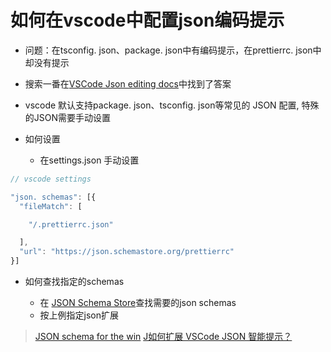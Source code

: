 # 如何在vscode中配置json编码提示

* 问题：在tsconfig. json、package. json中有编码提示，在prettierrc. json中却没有提示

* 搜索一番在[VSCode Json editing docs](超链接地址 "https://code.visualstudio.com/docs/languages/json")中找到了答案

* vscode 默认支持package. json、tsconfig. json等常见的 JSON 配置, 特殊的JSON需要手动设置

* 如何设置
    - 在settings.json 手动设置

``` js 
// vscode settings

"json. schemas": [{
  "fileMatch": [

    "/.prettierrc.json"

  ], 
  "url": "https://json.schemastore.org/prettierrc"
}]
```

* 如何查找指定的schemas

    - 在 [JSON Schema Store](超链接地址 "https://www.schemastore.org/json/")查找需要的json schemas 
    - 按上例指定json扩展

> [JSON schema for the win](超链接地址 "https://glebbahmutov.com/blog/json-schema-for-the-win/")
> [J如何扩展 VSCode JSON 智能提示？](超链接地址 "https://cloud.tencent.com/developer/article/1633934")
